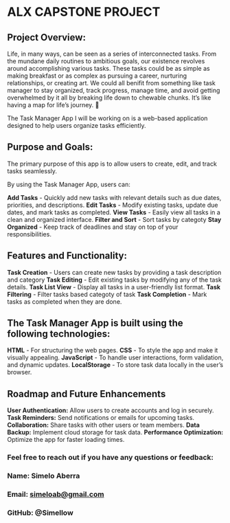 # ALX CAPSTONE PROJECT

## Project Overview:

Life, in many ways, can be seen as a series of interconnected tasks. From the mundane daily routines to ambitious goals, our existence revolves around accomplishing various tasks. These tasks could be as simple as making breakfast or as complex as pursuing a career, nurturing relationships, or creating art. We could all benifit from something like task manager to stay organized, track progress, manage time, and avoid getting overwhelmed by it all by breaking life down to chewable chunks. It’s like having a map for life’s journey. 🌟

The Task Manager App I will be working on is a web-based application designed to help users organize tasks efficiently.

## Purpose and Goals:

The primary purpose of this app is to allow users to create, edit, and track tasks seamlessly. 

By using the Task Manager App, users can:

**Add Tasks** - Quickly add new tasks with relevant details such as due dates, priorities, and descriptions.
**Edit Tasks** - Modify existing tasks, update due dates, and mark tasks as completed.
**View Tasks** - Easily view all tasks in a clean and organized interface.
**Filter and Sort** - Sort tasks by categoty
**Stay Organized** - Keep track of deadlines and stay on top of your responsibilities.

## Features and Functionality:

**Task Creation** - Users can create new tasks by providing a task description and category
**Task Editing** - Edit existing tasks by modifying any of the task details.
**Task List View** - Display all tasks in a user-friendly list format.
**Task Filtering** - Filter tasks based categoty of task
**Task Completion** - Mark tasks as completed when they are done.

## The Task Manager App is built using the following technologies:
**HTML** - For structuring the web pages.
**CSS** - To style the app and make it visually appealing.
**JavaScript** - To handle user interactions, form validation, and dynamic updates.
**LocalStorage** - To store task data locally in the user’s browser.

## Roadmap and Future Enhancements

**User Authentication:** Allow users to create accounts and log in securely.
**Task Reminders:** Send notifications or emails for upcoming tasks.
**Collaboration:** Share tasks with other users or team members.
**Data Backup:** Implement cloud storage for task data.
**Performance Optimization:** Optimize the app for faster loading times.


### Feel free to reach out if you have any questions or feedback:

### Name: Simelo Aberra
### Email: simeloab@gmail.com
### GitHub: @Simellow
